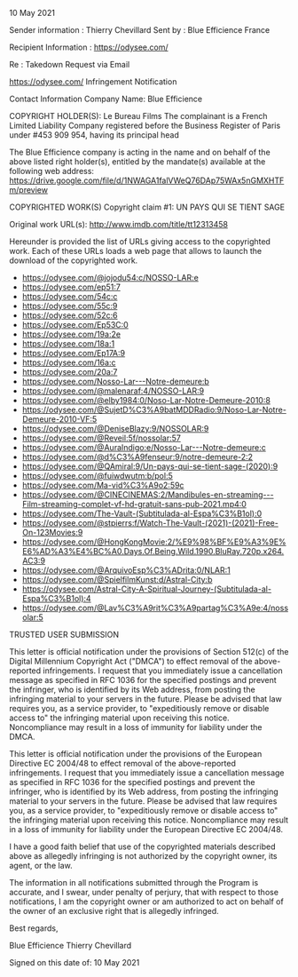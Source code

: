 10 May 2021

Sender information :
Thierry Chevillard
Sent by :
Blue Efficience
France

Recipient Information :
https://odysee.com/

Re : Takedown Request via Email

https://odysee.com/ Infringement Notification

Contact Information
Company Name: Blue Efficience
<personal informatioon hidden>
France
copyright@blue-efficience.com

COPYRIGHT HOLDER(S):
Le Bureau Films
The complainant is a French Limited Liability Company registered before the
Business Register of Paris under #453 909 954, having its principal head
<personal informatioon hidden>
France
Country/Region: France

The Blue Efficience company is acting in the name and on behalf of the
above listed right holder(s), entitled by the mandate(s) available at the
following web address:
https://drive.google.com/file/d/1NWAGA1falVWeQ76DAp75WAx5nGMXHTFm/preview


COPYRIGHTED WORK(S)
Copyright claim #1:
UN PAYS QUI SE TIENT SAGE

Original work URL(s):
http://www.imdb.com/title/tt12313458

Hereunder is provided the list of URLs giving access to the copyrighted
work.
Each of these URLs loads a web page that allows to launch the download of
the copyrighted work.
- https://odysee.com/@jojodu54:c/NOSSO-LAR:e
- https://odysee.com/ep51:7
- https://odysee.com/54c:c
- https://odysee.com/55c:9
- https://odysee.com/52c:6
- https://odysee.com/Ep53C:0
- https://odysee.com/19a:2e
- https://odysee.com/18a:1
- https://odysee.com/Ep17A:9
- https://odysee.com/16a:c
- https://odysee.com/20a:7
- https://odysee.com/Nosso-Lar---Notre-demeure:b
- https://odysee.com/@malenaraf:4/NOSSO-LAR:9
- https://odysee.com/@elby1984:0/Noso-Lar-Notre-Demeure-2010:8
- https://odysee.com/@SujetD%C3%A9batMDDRadio:9/Noso-Lar-Notre-Demeure-2010-VF:5
- https://odysee.com/@DeniseBlazy:9/NOSSOLAR:9
- https://odysee.com/@Reveil:5f/nossolar:57
- https://odysee.com/@AuraIndigo:e/Nosso-Lar---Notre-demeure:c
- https://odysee.com/@d%C3%A9fenseur:9/notre-demeure-2:2
- https://odysee.com/@QAmiral:9/Un-pays-qui-se-tient-sage-(2020):9
- https://odysee.com/@fuiwdwutm:b/pol:5
- https://odysee.com/Ma-vid%C3%A9o2:59c
- https://odysee.com/@CINECINEMAS:2/Mandibules-en-streaming---Film-streaming-complet-vf-hd-gratuit-sans-pub-2021.mp4:0
- https://odysee.com/The-Vault-(Subtitulada-al-Espa%C3%B1ol):0
- https://odysee.com/@stpierrs:f/Watch-The-Vault-(2021)-(2021)-Free-On-123Movies:9
- https://odysee.com/@HongKongMovie:2/%E9%98%BF%E9%A3%9E%E6%AD%A3%E4%BC%A0.Days.Of.Being.Wild.1990.BluRay.720p.x264.AC3:9
- https://odysee.com/@ArquivoEsp%C3%ADrita:0/NLAR:1
- https://odysee.com/@SpielfilmKunst:d/Astral-City:b
- https://odysee.com/Astral-City-A-Spiritual-Journey-(Subtitulada-al-Espa%C3%B1ol):4
- https://odysee.com/@Lav%C3%A9rit%C3%A9partag%C3%A9e:4/nossolar:5



TRUSTED USER SUBMISSION

This letter is official notification under the provisions of Section 512(c)
of the Digital Millennium Copyright Act ("DMCA") to effect removal of the
above-reported infringements. I request that you immediately issue a
cancellation message as specified in RFC 1036 for the specified postings
and prevent the infringer, who is identified by its Web address, from
posting the infringing material to your servers in the future. Please be
advised that law requires you, as a service provider, to "expeditiously
remove or disable access to" the infringing material upon receiving this
notice. Noncompliance may result in a loss of immunity for liability under
the DMCA.

This letter is official notification under the provisions of the European
Directive EC 2004/48 to effect removal of the above-reported infringements.
I request that you immediately issue a cancellation message as specified in
RFC 1036 for the specified postings and prevent the infringer, who is
identified by its Web address, from posting the infringing material to your
servers in the future. Please be advised that law requires you, as a
service provider, to "expeditiously remove or disable access to" the
infringing material upon receiving this notice. Noncompliance may result in
a loss of immunity for liability under the European Directive EC 2004/48.

I have a good faith belief that use of the copyrighted materials described
above as allegedly infringing is not authorized by the copyright owner, its
agent, or the law.

The information in all notifications submitted through the Program is
accurate, and I swear, under penalty of perjury, that with respect to those
notifications, I am the copyright owner or am authorized to act on behalf
of the owner of an exclusive right that is allegedly infringed.

Best regards,

Blue Efficience
Thierry Chevillard

Signed on this date of: 10 May 2021
